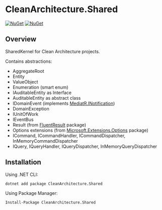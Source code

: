 # CleanArchitecture.Shared

[![NuGet](https://img.shields.io/nuget/v/CleanArchitecture.Shared.svg)](https://www.nuget.org/packages/CleanArchitecture.Shared/)
[![NuGet](https://img.shields.io/nuget/dt/CleanArchitecture.Shared.svg)](https://www.nuget.org/packages/CleanArchitecture.Shared/)
## Overview

SharedKernel for Clean Architecture projects.

Contains abstractions:
- AggregateRoot
- Entity
- ValueObject
- Enumeration (smart enum)
- IAuditableEntity as Interface
- AuditableEntity as abstract class
- IDomainEvent (implements [MediatR.INotification]('https://www.nuget.org/packages/MediatR'))
- DomainException
- IUnitOfWork
- IEventBus
- Result (from [FluentResult]('https://www.nuget.org/packages/FluentResult') package)
- Options extensions (from [Microsoft.Extensions.Options]('https://www.nuget.org/packages/Microsoft.Extensions.Options') package)
- ICommand, ICommandHandler, ICommandDispatcher, InMemoryCommandDispatcher
- IQuery, IQueryHandler, IQueryDispatcher, InMemoryQueryDispatcher
## Installation

Using .NET CLI:

```bash
dotnet add package CleanArchitecture.Shared
```

Using Package Manager:

```bash
Install-Package CleanArchitecture.Shared
```
